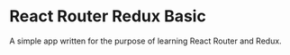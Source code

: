 # React Router Redux Basic

A simple app written for the purpose of learning React Router and Redux.